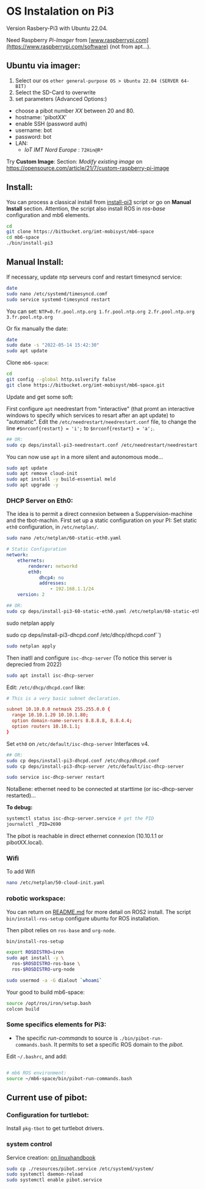 # OS Instalation on Pi3

Version Rasbery-Pi3 with Ubuntu 22.04.

Need Raspberry *Pi-Imager* from [www.raspberrypi.com](https://www.raspberrypi.com/software) (not from apt...).

## Ubuntu via imager:

1. Select our os `other general-purpose OS > Ubuntu 22.04 (SERVER 64-BIT)`
2. Select the SD-Card to overwrite
3. set parameters (Advanced Options:)
  - choose a pibot number _XX_ between 20 and 80.
  - hostname: 'pibotXX'
  - enable SSH (password auth)
  - username: bot
  - password: bot
  - LAN:
    * _IoT IMT Nord Europe_ : `72Hin@R*`

Try **Custom Image**: Section: _Modify existing image_ on https://opensource.com/article/21/7/custom-raspberry-pi-image

## Install:

You can process a classical install from [install-pi3](../bin/install-pi3) script or go on **Manual Install** section.
Attention, the script also install ROS in _ros-base_ configuration and mb6 elements.

```sh
cd
git clone https://bitbucket.org/imt-mobisyst/mb6-space
cd mb6-space
./bin/install-pi3
```

## Manual Install:

If necessary, update ntp serveurs conf and restart timesyncd service:

```sh
date
sudo nano /etc/systemd/timesyncd.comf
sudo service systemd-timesyncd restart
```

You can set: `NTP=0.fr.pool.ntp.org 1.fr.pool.ntp.org 2.fr.pool.ntp.org 3.fr.pool.ntp.org`

Or fix manually the date:

```sh
date
sudo date -s "2022-05-14 15:42:30"
sudo apt update
```

Clone `mb6-space`:

```sh
cd
git config --global http.sslverify false
git clone https://bitbucket.org/imt-mobisyst/mb6-space.git
```

Update and get some soft:

First configure `apt` needrestart from "interactive" (that promt an interactive windows to specify which services to resart after an apt update) to "automatic".
Edit the `/etc/needrestart/needrestart.conf` file, to change the line `#$nrconf{restart} = 'i';` to  `$nrconf{restart} = 'a';`.

```sh
## OR:
sudo cp deps/install-pi3-needrestart.conf /etc/needrestart/needrestart.conf
```
You can now use `apt` in a more silent and autonomous mode...

```sh
sudo apt update
sudo apt remove cloud-init
sudo apt install -y build-essential meld
sudo apt upgrade -y
```

### DHCP Server on Eth0:

The idea is to permit a direct connexion between a Suppervision-machine and the tbot-machin.
First set up a static configuration on your PI:
Set static `eth0` configuration, in  `/etc/netplan/`.

```sh
sudo nano /etc/netplan/60-static-eth0.yaml
```

```yaml
# Static Configuration
network:
    ethernets:
        renderer: networkd
        eth0:
            dhcp4: no
            addresses:
                - 192.168.1.1/24
    version: 2
```

```sh
## OR:
sudo cp deps/install-pi3-60-static-eth0.yaml /etc/netplan/60-static-eth0.yam
```

sudo netplan apply

sudo cp deps/install-pi3-dhcpd.conf /etc/dhcp/dhcpd.conf``)

```sh
sudo netplan apply
```

Then inatll and configure `isc-dhcp-server` (To notice this server is deprecied from 2022)

```sh
sudo apt install isc-dhcp-server
```

Edit: `/etc/dhcp/dhcpd.conf` like:

```conf
# This is a very basic subnet declaration.

subnet 10.10.0.0 netmask 255.255.0.0 {
  range 10.10.1.20 10.10.1.80;
  option domain-name-servers 8.8.8.8, 8.8.4.4;
  option routers 10.10.1.1;
}
```

Set `eth0` on `/etc/default/isc-dhcp-server` Interfaces v4.

```sh
## OR:
sudo cp deps/install-pi3-dhcpd.conf /etc/dhcp/dhcpd.conf
sudo cp deps/install-pi3-dhcp-server /etc/default/isc-dhcp-server
```

```sh
sudo service isc-dhcp-server restart
```

NotaBene: ethernet need to be connected at starttime (or isc-dhcp-server restarted)...

**To debug:**

```sh
systemctl status isc-dhcp-server.service # get the PID
journalctl _PID=2690
```

The pibot is reachable in direct ethernet connexion (10.10.1.1 or pibotXX.local).

### Wifi

To add Wifi

```sh
nano /etc/netplan/50-cloud-init.yaml
```

### robotic workspace:

You can return on [README.md](../README.md) for more detail on ROS2 install.
The script `bin/install-ros-setup` configure ubuntu for ROS installation.

Then pibot relies on `ros-base` and `urg-node`.

```sh
bin/install-ros-setup

export ROSDISTRO=iron
sudo apt install -y \
  ros-$ROSDISTRO-ros-base \
  ros-$ROSDISTRO-urg-node

sudo usermod -a -G dialout `whoami`
```

Your good to build mb6-space:

```sh
source /opt/ros/iron/setup.bash
colcon build
```

### Some specifics elements for Pi3:

- The specific _run-commands_ to source is `./bin/pibot-run-commands.bash`. It permits to set a specific ROS domain to the _pibot_.

Edit `~/.bashrc`, and add:

```sh

# mb6 ROS environment:
source ~/mb6-space/bin/pibot-run-commands.bash
```

## Current use of pibot:

###  Configuration for turtlebot:

Install `pkg-tbot` to get turtlebot drivers.

### system control

Service creation: [on linuxhandbook](https://linuxhandbook.com/create-systemd-services/)

```sh
sudo cp ./resources/pibot.service /etc/systemd/system/
sudo systemctl daemon-reload
sudo systemctl enable pibot.service
```

